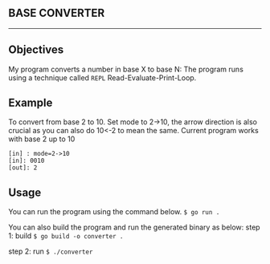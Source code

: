 ## BASE CONVERTER
****************

## Objectives
My program converts a number in base X to base N:
The program runs using a technique called `REPL` Read-Evaluate-Print-Loop.

## Example
To convert from base 2 to 10. 
Set mode to 2->10, the arrow  direction is also crucial as you can also do 10<-2 to mean the same.
Current program works with base 2 up to 10
```
[in] : mode=2->10
[in]: 0010
[out]: 2
```
## Usage
You can run the program using the command below.
`$ go run .`

You can also build the program and run the generated binary as below:
step 1: build
`$ go build -o converter .`

step 2: run
`$ ./converter`
